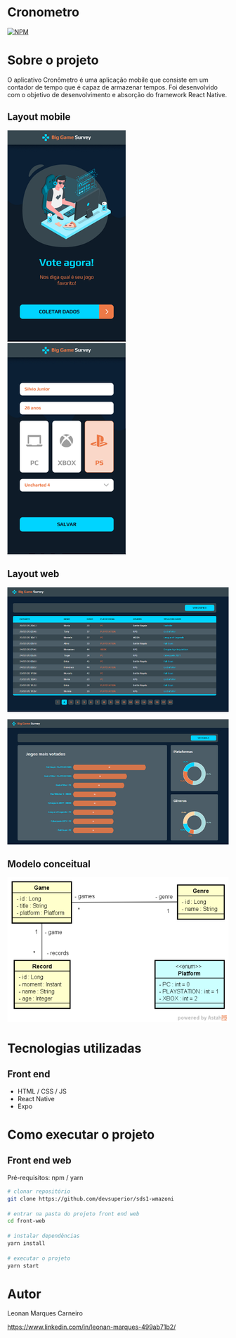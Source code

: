 # Cronometro 
[![NPM](https://img.shields.io/npm/l/react)](https://github.com/leonanmar886/Cronometro/blob/main/LICENSE) 

# Sobre o projeto

O aplicativo Cronômetro é uma aplicação mobile que consiste em um contador de tempo que é capaz de armazenar tempos. Foi desenvolvido com o objetivo de desenvolvimento e absorção do framework React Native.

## Layout mobile
![Mobile 1](https://github.com/acenelio/assets/raw/main/sds1/mobile1.png) ![Mobile 2](https://github.com/acenelio/assets/raw/main/sds1/mobile2.png)

## Layout web
![Web 1](https://github.com/acenelio/assets/raw/main/sds1/web1.png)

![Web 2](https://github.com/acenelio/assets/raw/main/sds1/web2.png)

## Modelo conceitual
![Modelo Conceitual](https://github.com/acenelio/assets/raw/main/sds1/modelo-conceitual.png)

# Tecnologias utilizadas
## Front end
- HTML / CSS / JS 
- React Native
- Expo

# Como executar o projeto

## Front end web
Pré-requisitos: npm / yarn

```bash
# clonar repositório
git clone https://github.com/devsuperior/sds1-wmazoni

# entrar na pasta do projeto front end web
cd front-web

# instalar dependências
yarn install

# executar o projeto
yarn start
```

# Autor

Leonan Marques Carneiro

https://www.linkedin.com/in/leonan-marques-499ab71b2/

